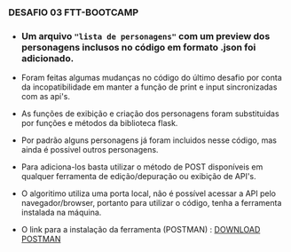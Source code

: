 ### DESAFIO 03 FTT-BOOTCAMP
+ ### Um arquivo `"lista de personagens"` com um preview dos personagens inclusos no código em formato __.json__ foi adicionado.

+ Foram feitas algumas mudanças no código do último desafio por conta da incopatibilidade em manter a função de print e input sincronizadas com as api's.

+ As funções de exibição e criação dos personagens foram substituidas por funções e métodos da biblioteca flask.
  
+ Por padrão alguns personagens já foram incluidos nesse código, mas ainda é possivel outros personagens.

+ Para adiciona-los basta utilizar o método de POST disponíveis em qualquer ferramenta de edição/depuração ou exibição de API's.

+ O algoritimo utiliza uma porta local, não é possível acessar a API pelo navegador/browser, portanto para utilizar o código, tenha a ferramenta instalada na máquina.

+  O link para a instalação da ferramenta (POSTMAN) : [DOWNLOAD POSTMAN](https://www.postman.com/downloads/)
